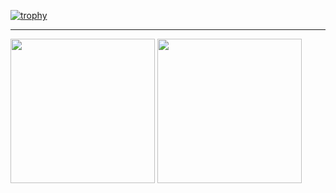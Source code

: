 [![trophy](https://github-profile-trophy.vercel.app/?username=Meichl&theme=onedark)](https://github.com/ryo-ma/github-profile-trophy)
_______________________________________________________________________________________________________________________________________
<div>
  <img height="231em" src= https://github-readme-stats.vercel.app/api?username=Meichl&showicons=true&theme=onedark>
  <img height="231em" src="https://github-readme-stats.vercel.app/api/top-langs/?username=Meichl&theme=onedark">
</div>
          
